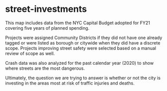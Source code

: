 # street-investments

This map includes data from the NYC Capital Budget adopted for FY21 covering five years of planned spending.

Projects were assigned Community Districts if they did not have one already tagged or were listed as borough or citywide when they did have
a discrete scope. Projects improving street safety were selected based on a manual review of scope as well.

Crash data was also analyzed for the past calendar year (2020) to show where streets are the most dangerous.

Ultimately, the question we are trying to answer is whether or not the city is investing in the areas most at risk of traffic injuries and deaths.
